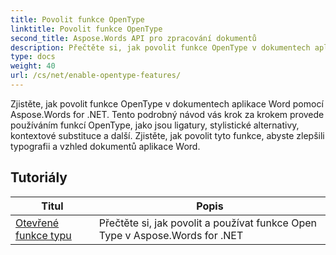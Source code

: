 ```yaml
---
title: Povolit funkce OpenType
linktitle: Povolit funkce OpenType
second_title: Aspose.Words API pro zpracování dokumentů
description: Přečtěte si, jak povolit funkce OpenType v dokumentech aplikace Word pomocí Aspose.Words pro .NET. Výukové programy vás provedou kroky k aktivaci pokročilých funkcí písem OpenType.
type: docs
weight: 40
url: /cs/net/enable-opentype-features/
---
```

Zjistěte, jak povolit funkce OpenType v dokumentech aplikace Word pomocí Aspose.Words for .NET. Tento podrobný návod vás krok za krokem provede používáním funkcí OpenType, jako jsou ligatury, stylistické alternativy, kontextové substituce a další. Zjistěte, jak povolit tyto funkce, abyste zlepšili typografii a vzhled dokumentů aplikace Word.

 ## Tutoriály
| Titul | Popis |
| --- | --- |
| [Otevřené funkce typu](./open-type-features/) | Přečtěte si, jak povolit a používat funkce Open Type v Aspose.Words for .NET |